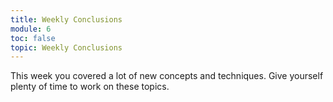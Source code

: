 ```yaml
---
title: Weekly Conclusions
module: 6
toc: false
topic: Weekly Conclusions
---
```


This week you covered a lot of new concepts and techniques. Give yourself plenty of time to work on these topics. 
